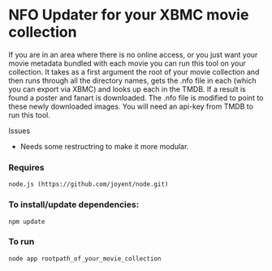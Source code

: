 NFO Updater for your XBMC movie collection
===

If you are in an area where there is no online access, or you just want your movie metadata bundled with each movie you can run this tool on your collection. 
It takes as a first argument the root of your movie collection and then runs through all the directory names, gets the .nfo file in each (which you can export via XBMC) and looks up each in the TMDB. If a result is found a poster and fanart is downloaded. The .nfo file is modified to point to these newly downloaded images.
You will need an api-key from TMDB to run this tool.

Issues
  
  * Needs some restructring to make it more modular.

### Requires
    
    node.js (https://github.com/joyent/node.git)

### To install/update dependencies:

    npm update

### To run

    node app rootpath_of_your_movie_collection

